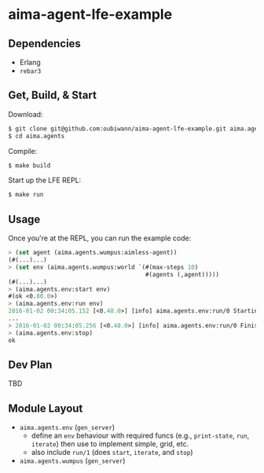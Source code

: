 # aima-agent-lfe-example

## Dependencies

* Erlang
* ``rebar3``


## Get, Build, & Start

Download:

```bash
$ git clone git@github.com:oubiwann/aima-agent-lfe-example.git aima.agents
$ cd aima.agents
```

Compile:

```bash
$ make build
```

Start up the LFE REPL:

```bash
$ make run
```


## Usage

Once you're at the REPL, you can run the example code:

```cl
> (set agent (aima.agents.wumpus:aimless-agent))
(#(...)...)
> (set env (aima.agents.wumpus:world `(#(max-steps 10)
                                       #(agents (,agent)))))
(#(...)...)
> (aima.agents.env:start env)
#(ok <0.80.0>)
> (aima.agents.env:run env)
2016-01-02 00:34:05.152 [<0.48.0>] [info] aima.agents.env:run/0 Starting run ...
...
> 2016-01-02 00:34:05.256 [<0.48.0>] [info] aima.agents.env:run/0 Finished run.
> (aima.agents.env:stop)
ok
```


## Dev Plan

TBD

## Module Layout

* ``aima.agents.env`` (``gen_server``)
  * define an ``env`` behaviour with required funcs (e.g., ``print-state``, ``run``, ``iterate``) then use to implement simple, grid, etc.
  * also include ``run/1`` (does ``start``, ``iterate``, and ``stop``)
* ``aima.agents.wumpus`` (``gen_server``)
